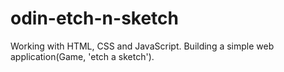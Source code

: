 # odin-etch-n-sketch

Working with HTML, CSS and JavaScript.
Building a simple web application(Game, 'etch a sketch').
